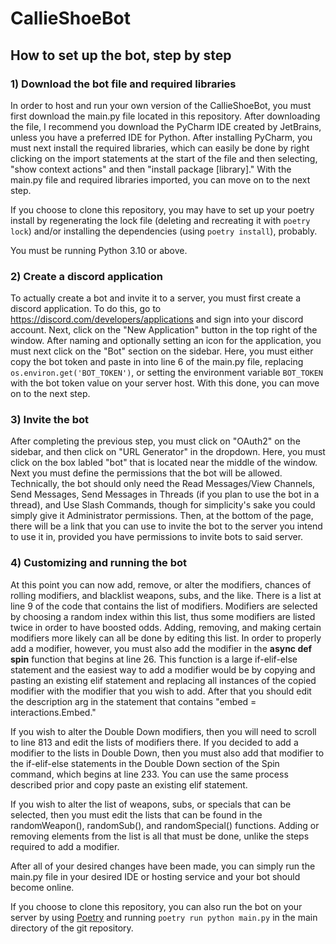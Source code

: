 # CallieShoeBot

## How to set up the bot, step by step

### 1) Download the bot file and required libraries

In order to host and run your own version of the CallieShoeBot, you must first download the main.py file located in this repository. After downloading the file, I recommend you download the PyCharm IDE created by JetBrains, unless you have a preferred IDE for Python. After installing PyCharm, you must next install the required libraries, which can easily be done by right clicking on the import statements at the start of the file and then selecting, "show context actions" and then "install package [library]." With the main.py file and required libraries imported, you can move on to the next step.

If you choose to clone this repository, you may have to set up your poetry install by regenerating the lock file (deleting and recreating it with `poetry lock`) and/or installing the dependencies (using `poetry install`), probably.

You must be running Python 3.10 or above.

### 2) Create a discord application

To actually create a bot and invite it to a server, you must first create a discord application. To do this, go to https://discord.com/developers/applications and sign into your discord account. Next, click on the "New Application" button in the top right of the window. After naming and optionally setting an icon for the application, you must next click on the "Bot" section on the sidebar. Here, you must either copy the bot token and paste in into line 6 of the main.py file, replacing `os.environ.get('BOT_TOKEN')`, or setting the environment variable `BOT_TOKEN` with the bot token value on your server host. With this done, you can move on to the next step.

### 3) Invite the bot

After completing the previous step, you must click on "OAuth2" on the sidebar, and then click on "URL Generator" in the dropdown. Here, you must click on the box labled "bot" that is located near the middle of the window. Next you must define the permissions that the bot will be allowed. Technically, the bot should only need the Read Messages/View Channels, Send Messages, Send Messages in Threads (if you plan to use the bot in a thread), and Use Slash Commands, though for simplicity's sake you could simply give it Administrator permissions. Then, at the bottom of the page, there will be a link that you can use to invite the bot to the server you intend to use it in, provided you have permissions to invite bots to said server.

### 4) Customizing and running the bot

At this point you can now add, remove, or alter the modifiers, chances of rolling modifiers, and blacklist weapons, subs, and the like. There is a list at line 9 of the code that contains the list of modifiers. Modifiers are selected by choosing a random index within this list, thus some modifiers are listed twice in order to have boosted odds. Adding, removing, and making certain modifiers more likely can all be done by editing this list. In order to properly add a modifier, however, you must also add the modifier in the **async def spin** function that begins at line 26. This function is a large if-elif-else statement and the easiest way to add a modifier would be by copying and pasting an existing elif statement and replacing all instances of the copied modifier with the modifier that you wish to add. After that you should edit the description arg in the statement that contains "embed = interactions.Embed." 

If you wish to alter the Double Down modifiers, then you will need to scroll to line 813 and edit the lists of modifiers there. If you decided to add a modifier to the lists in Double Down, then you must also add that modifier to the if-elif-else statements in the Double Down section of the Spin command, which begins at line 233. You can use the same process described prior and copy paste an existing elif statement.

If you wish to alter the list of weapons, subs, or specials that can be selected, then you must edit the lists that can be found in the randomWeapon(), randomSub(), and randomSpecial() functions. Adding or removing elements from the list is all that must be done, unlike the steps required to add a modifier.

After all of your desired changes have been made, you can simply run the main.py file in your desired IDE or hosting service and your bot should become online.

If you choose to clone this repository, you can also run the bot on your server by using [Poetry](https://python-poetry.org/) and running `poetry run python main.py` in the main directory of the git repository.

